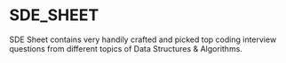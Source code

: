 # SDE_SHEET
SDE Sheet contains very handily crafted and picked top coding interview questions from different topics of Data Structures &amp; Algorithms.
